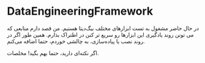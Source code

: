 # DataEngineeringFramework
در حال حاضر مشغول به تست ابزار‌های مختلف بیگ‌دیتا هستیم. من قصد دارم منابعی که می تونن روند یادگیری این ابزار‌ها رو سریع تر کنن در اظتراک بذارم. همین طور اگر در روند نصب یا پیاده‌سازی، به چالشی خوردم، حتما اضافه می‌کنم.

اگر نکته‌ای دارید، حتما بهم بگید!
مخلصات.
